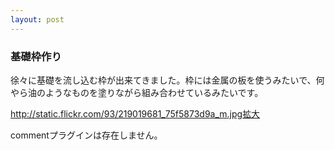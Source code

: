 ```yaml
---
layout: post
---
```

<h3>基礎枠作り</h3>
<p>徐々に基礎を流し込む枠が出来てきました。枠には金属の板を使うみたいで、何やら油のようなものを塗りながら組み合わせているみたいです。</p>
<p><a href="http://static.flickr.com/93/219019681_75f5873d9a_m.jpg">http://static.flickr.com/93/219019681_75f5873d9a_m.jpg</a><a href="http://flickr.com/photos/yoshimov/219019681/">拡大</a></p>
<p><span class="error">commentプラグインは存在しません。</span> </p>

